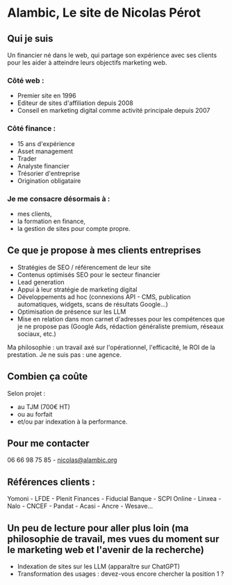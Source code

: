 # Alambic, Le site de Nicolas Pérot

## Qui je suis

Un financier né dans le web, qui partage son expérience avec ses clients pour les aider à atteindre leurs objectifs marketing web.

### Côté web : 

- Premier site en 1996
- Editeur de sites d'affiliation depuis 2008
- Conseil en marketing digital comme activité principale depuis 2007

### Côté finance : 

- 15 ans d'expérience
- Asset management
- Trader
- Analyste financier
- Trésorier d'entreprise
- Origination obligataire

### Je me consacre désormais à :

- mes clients,
- la formation en finance,
- la gestion de sites pour compte propre.

## Ce que je propose à mes clients entreprises

- Stratégies de SEO / référencement de leur site
- Contenus optimisés SEO pour le secteur financier
- Lead generation
- Appui à leur stratégie de marketing digital
- Développements ad hoc (connexions API - CMS, publication automatiques, widgets, scans de résultats Google...)
- Optimisation de présence sur les LLM
- Mise en relation dans mon carnet d'adresses pour les compétences que je ne propose pas (Google Ads, rédaction généraliste premium, réseaux sociaux, etc.)

Ma philosophie : un travail axé sur l'opérationnel, l'efficacité, le ROI de la prestation.
Je ne suis pas : une agence.

## Combien ça coûte

Selon projet : 
- au TJM (700€ HT)
- ou au forfait
- et/ou par indexation à la performance.

## Pour me contacter

06 66 98 75 85 - nicolas@alambic.org

## Références clients : 
Yomoni - LFDE - Plenit Finances - Fiducial Banque - SCPI Online - Linxea - Nalo - CNCEF - Pandat - Acasi - Ancre - Wesave...

## Un peu de lecture pour aller plus loin (ma philosophie de travail, mes vues du moment sur le marketing web et l'avenir de la recherche)

- Indexation de sites sur les LLM (apparaître sur ChatGPT)
- Transformation des usages : devez-vous encore chercher la position 1 ?
